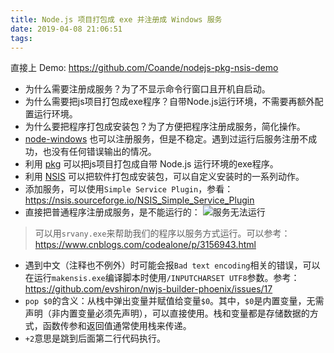 ```yaml
---
title: Node.js 项目打包成 exe 并注册成 Windows 服务
date: 2019-04-08 21:06:51
tags:
---
```


直接上 Demo: https://github.com/Coande/nodejs-pkg-nsis-demo


<!-- more -->

- 为什么需要注册成服务？为了不显示命令行窗口且开机自启动。
- 为什么需要把js项目打包成exe程序？自带Node.js运行环境，不需要再额外配置运行环境。
- 为什么要把程序打包成安装包？为了方便把程序注册成服务，简化操作。
- [node-windows](https://www.npmjs.com/package/node-windows) 也可以注册服务，但是不稳定。遇到过运行后服务注册不成功，也没有任何错误输出的情况。
- 利用 [pkg](https://www.npmjs.com/package/pkg) 可以把js项目打包成自带 Node.js 运行环境的exe程序。
- 利用 [NSIS](https://nsis.sourceforge.io/Main_Page) 可以把软件打包成安装包，可以自定义安装时的一系列动作。
- 添加服务，可以使用`Simple Service Plugin`，参看：https://nsis.sourceforge.io/NSIS_Simple_Service_Plugin
- 直接把普通程序注册成服务，是不能运行的：
![服务无法运行](https://i.loli.net/2019/04/10/5cadad290bc41.png)
> 可以用`srvany.exe`来帮助我们的程序以服务方式运行。可以参考：https://www.cnblogs.com/codealone/p/3156943.html

- 遇到中文（注释也不例外）时可能会报`Bad text encoding`相关的错误，可以在运行`makensis.exe`编译脚本时使用`/INPUTCHARSET UTF8`参数。参考：https://github.com/evshiron/nwjs-builder-phoenix/issues/17
- `pop $0`的含义：从栈中弹出变量并赋值给变量`$0`。其中，`$0`是内置变量，无需声明（非内置变量必须先声明），可以直接使用。栈和变量都是存储数据的方式，函数传参和返回值通常使用栈来传递。
- `+2`意思是跳到后面第二行代码执行。